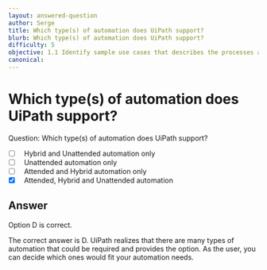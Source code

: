 ```yaml
---
layout: answered-question
author: Serge
title: Which type(s) of automation does UiPath support?
blurb: Which type(s) of automation does UiPath support?
difficulty: 5
objective: 1.1 Identify sample use cases that describes the processes and workloads that can be automated
canonical: 
---
```


<h1>Which type(s) of automation does UiPath support?</h1>

Question:  Which type(s) of automation does UiPath support?

 - [ ] &nbsp;  Hybrid and Unattended automation only
 - [ ] &nbsp;  Unattended automation only
 - [ ] &nbsp;  Attended and Hybrid automation only
 - [X] &nbsp;  Attended, Hybrid and Unattended automation

## Answer

Option D is correct.

The correct answer is D.  UiPath realizes that there are many types of automation that could be required and provides the option.  As the user, you can decide which ones would fit your automation needs.

